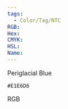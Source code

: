 ```yaml
---
tags:
  - Color/Tag/NTC
RGB:
Hex:
CMYK:
HSL:
Name:
---
```

Periglacial Blue
```palette
#E1E6D6
```
RGB
